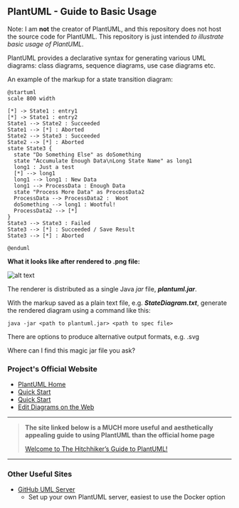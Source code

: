 ## **PlantUML - Guide to Basic Usage** ##

Note: I am **not** the creator of PlantUML, and this repository does not host the source code for PlantUML. This repository is just intended *to illustrate basic usage of PlantUML*.

PlantUML provides a declarative syntax for generating various UML diagrams: class diagrams, sequence diagrams, use case diagrams etc.

An example of the markup for a state transition diagram:


```
@startuml
scale 800 width

[*] -> State1 : entry1
[*] -> State1 : entry2
State1 --> State2 : Succeeded
State1 --> [*] : Aborted
State2 --> State3 : Succeeded
State2 --> [*] : Aborted
state State3 {
  state "Do Something Else" as doSomething
  state "Accumulate Enough Data\nLong State Name" as long1
  long1 : Just a test
  [*] --> long1
  long1 --> long1 : New Data
  long1 --> ProcessData : Enough Data
  state "Process More Data" as ProcessData2
  ProcessData --> ProcessData2 :  Woot
  doSomething --> long1 : Wootful!
  ProcessData2 --> [*]
}
State3 --> State3 : Failed
State3 --> [*] : Succeeded / Save Result
State3 --> [*] : Aborted

@enduml
```
**What it looks like after rendered to .png file:**

![alt text](https://raw.githubusercontent.com/danysdragons/PlantUML-Usage-Examples/master/State%20Diagram/stateDiagram.png "A nice state machine diagram, woot!")

The renderer is distributed as a single Java *jar* file, ***plantuml.jar***.

With the markup saved as a plain text file, e.g. ***StateDiagram.txt***, generate the rendered diagram using a command like this:



```
java -jar <path to plantuml.jar> <path to spec file>
```



There are options to produce alternative output formats, e.g. .svg

Where can I find this magic jar file you ask?

### **Project's Official Website** ###

- [PlantUML Home](https://plantuml.com/)
- [Quick Start](https://plantuml.com/starting)
- [Quick Start](https://plantuml.com/starting)
- [Edit Diagrams on the Web](http://www.plantuml.com/plantuml/uml/SyfFKj2rKt3CoKnELR1Io4ZDoSa70000)

---
>**The site linked below is a MUCH more useful and aesthetically appealing guide to using PlantUML than the official home page** 
>
>[Welcome to The Hitchhiker’s Guide to PlantUML!](https://crashedmind.github.io/PlantUMLHitchhikersGuide/)

---

### **Other Useful Sites** ###
- [GitHub UML Server](https://github.com/plantuml/plantuml-server)
  - Set up your own PlantUML server, easiest to use the Docker option










